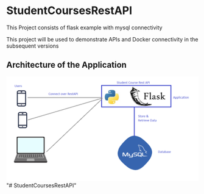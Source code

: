 # StudentCoursesRestAPI
This Project consists of flask example with mysql connectivity

This project will be used to demonstrate APIs and Docker connectivity in the subsequent versions

## Architecture of the Application
![Preview](./images/StudentFlaskAppArchitecture.png)
"# StudentCoursesRestAPI" 
